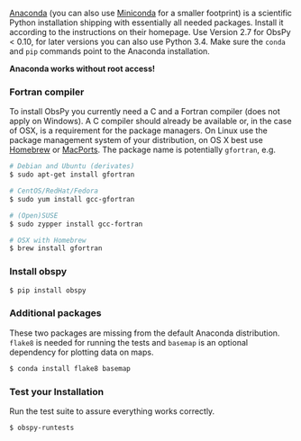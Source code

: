 [Anaconda](https://store.continuum.io/cshop/anaconda/) (you can also use [Miniconda](http://conda.pydata.org/miniconda.html) for a smaller footprint) is a scientific Python installation shipping with essentially all needed packages. Install it according to the instructions on their homepage. Use Version 2.7 for ObsPy < 0.10, for later versions you can also use Python 3.4. Make sure the `conda` and `pip` commands point to the Anaconda installation.

**Anaconda works without root access!**

### Fortran compiler

To install ObsPy you currently need a C and a Fortran compiler (does not apply on Windows). A C compiler should already be available or, in the case of OSX, is a requirement for the package managers. On Linux use the package management system of your distribution, on OS X best use [Homebrew](http://brew.sh/) or [MacPorts](http://www.macports.org/). The package name is potentially `gfortran`, e.g.

```bash
# Debian and Ubuntu (derivates)
$ sudo apt-get install gfortran

# CentOS/RedHat/Fedora
$ sudo yum install gcc-gfortran

# (Open)SUSE
$ sudo zypper install gcc-fortran

# OSX with Homebrew
$ brew install gfortran
```


### Install obspy

```bash
$ pip install obspy
```


### Additional packages

These two packages are missing from the default Anaconda distribution. `flake8` is needed for running the tests and `basemap` is an optional dependency for plotting data on maps.

```bash
$ conda install flake8 basemap
```


### Test your Installation

Run the test suite to assure everything works correctly.

```bash
$ obspy-runtests
```